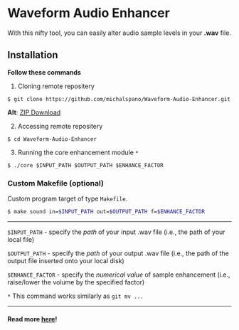 # Waveform Audio Enhancer

With this nifty tool, you can easily alter audio sample levels in your **.wav** file.

## Installation

**Follow these commands**

1. Cloning remote repositery

```shell
$ git clone https://github.com/michalspano/Waveform-Audio-Enhancer.git 
```

__Alt__: [ZIP Download][DOWNLOAD]

2. Accessing remote repositery

```shell
$ cd Waveform-Audio-Enhancer 
```

3. Running the core enhancement module `*`

```shell
$ ./core $INPUT_PATH $OUTPUT_PATH $ENHANCE_FACTOR 
```

### Custom Makefile (optional)

Custom program target of type `Makefile`.

```bash
$ make sound in=$INPUT_PATH out=$OUTPUT_PATH f=$ENHANCE_FACTOR
```
___

`$INPUT_PATH` - specify the *path* of your input .wav file (i.e., the path of your local file)

`$OUTPUT_PATH` - specify the *path* of your output .wav file (i.e., the path of the output file inserted onto your local disk)

`$ENHANCE_FACTOR` - specify the *numerical value* of sample enhancement (i.e., raise/lower the volume by the specified factor)

`*` This command works similarly as `git mv ...`

___

#### Read more [here][LINK]!

<!-- LINKS AND REFS -->
[LINK]: https://docs.fileformat.com/audio/wav/
[DOWNLOAD]: https://github.com/michalspano/Waveform-Audio-Enhancer/archive/refs/heads/main.zip
